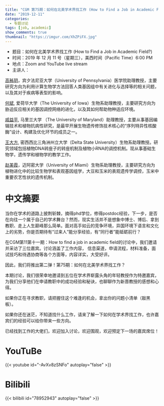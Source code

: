```yaml
---
title: "CGM 第75期：如何在北美学术界找工作 (How to Find a Job in Academic Field?)"
date: "2019-12-11"
categories:
  - 专题讨论
tags: [job, academic]
show_comments: true
thumbnail: "https://imgur.com/XhZPiFX.jpg"
---
```



- 题目：如何在北美学术界找工作 (How to Find a Job in Academic Field?)
- 时间：2019 年 12 月 11 号（星期三），美西时间（Pacific Time）6:00 PM
- 地点：Zoom and YouTube live stream
- 主讲人： 

[高秭玥](https://scholar.google.com/citations?user=b0mn6vwAAAAJ&hl=en)，宾夕法尼亚大学（University of Pennsylvania）医学院助理教授，主要研究方向为利用计算生物学方法回答人类基因组中有关进化与选择等的相关问题，以及其对于疾病等表型的影响。

[何斌](https://biology.uiowa.edu/people/bin-z-he), 爱荷华大学（The University of Iowa）生物系助理教授，主要研究方向为胁迫反应相关的基因调控网络的进化，以及其如何帮助物种适应环境。

[戚益平](https://qilab.weebly.com/), 马里兰大学 （The University of Maryland）助理教授，主要从事基因编辑技术和植物抗病性研究，是最早开展生物遗传修饰技术核心的“序列特异性核酸酶”设计、构建及优化环节的成员之一。

[王大方](http://www.deltastate.edu/contact/wang-faith/), 密西西比三角洲州立大学（Delta State University）生物系助理教授。研究领域包括植物DNA转座子的转座机制及植物小RNA的调控机制。现从事基础生物学，遗传学和植物学的教学工作。

[赵美霞](https://blogs.miamioh.edu/zhao-genetics-genomics-lab/)，迈阿密大学（University of Miami）生物系助理教授，主要研究方向为植物进化中的比较生物学和表观基因组学，大豆和玉米的表观遗传学调控，玉米中重要农艺性状的遗传机制。


# 中文摘要

当你在学术的道路上披荆斩棘，摘得phd学位，修得postdoc经验，下一步，是否在向往一个属于自己的学术舞台？然而，现实生活并不是想象中博士、博后、拿到教职、走上人生巅峰那么简单。面对高手如云的竞争环境，异国环境下语言和文化上的劣势，你是否期待有“过来人”能分享经验，有“同行者”能砥砺前行？

在CGM第11第十一期：How to find a job in academic field的讨论中，我们邀请并采访了三位嘉宾。讨论涵盖了工作内容， 信息渠道，申请流程，材料准备，面试技巧和待遇协商等各个方面等，内容详实，大受好评。

因此，我们将推出第二弹！第75期：如何在北美学术界找工作？

本期讨论，我们很荣幸地邀请到五位在学术界崭露头角的年轻教授作为特邀嘉宾，为我们分享他们在申请教职中的成功经验和秘诀，也聊聊作为新晋教授的感想和心得。


如果你正在寻求教职，请把握住这个难逢的机会，拿出你的问题小清单（敲黑板）。

如果你还在迷茫，不知道找什么工作，请来了解一下如何在学术界找工作，也许嘉宾们的经验可以给你带来一些方向。

已经找到工作的大佬们，欢迎加入讨论，欢迎围观，欢迎预定下一场的嘉宾席位！

# YouTuBe

{{< youtube id="-AvXv8zSNFo" autoplay="false" >}}



# Bilibili

{{< bilibili id="78952943" autoplay="false" >}}


